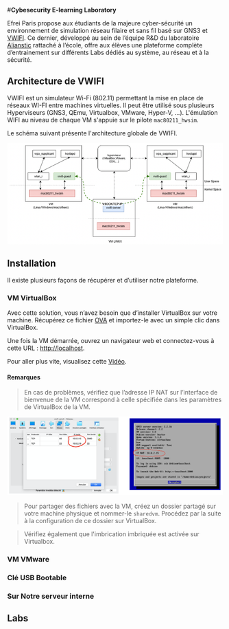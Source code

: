 #**Cybesecurity E-learning Laboratory**

Efrei Paris propose aux étudiants de la majeure cyber-sécurité un environnement de simulation réseau filaire et sans fil basé sur GNS3 et [VWIFI](https://github.com/Raizo62/vwifi). Ce dernier, développé au sein de l’équipe R&D du laboratoire [Alianstic](https://www.efrei.fr/innovation-recherche/le-laboratoire-de-recherche-allianstic/) rattaché à l’école, offre aux élèves une plateforme complète d’entrainement sur différents Labs dédiés au système, au réseau et à la sécurité.

## Architecture de VWIFI


VWIFI est un simulateur  Wi-Fi (802.11) permettant la mise en place de réseaux WI-FI entre machines virtuelles. Il peut être utilisé sous plusieurs Hyperviseurs  (GNS3, QEmu, Virtualbox, VMware, Hyper-V, ...). L'émulation WIFI au niveau de chaque VM s'appuie sur le pilote  `mac80211_hwsim`. 

Le schéma suivant présente l'architecture globale de VWIFI.

<img src="images/vwifiarchitecture.png" alt="50%" style="zoom:70%;" />

## Installation

Il existe plusieurs façons de récupérer et d’utiliser notre plateforme. 

### VM VirtualBox

Avec cette solution, vous n’avez besoin que d’installer VirtualBox sur votre machine. Récupérez ce fichier [OVA](https://efrei365net-my.sharepoint.com/:u:/g/personal/boussad_aitsalem_efrei_net/EQhWl8fPisZHuKiw_rf5bOgBWBdkAWtwzrMutZJKq2rB8A?e=oeAQPi) et importez-le avec un simple clic dans VirtualBox.

Une fois la VM démarrée, ouvrez un navigateur web et connectez-vous à cette URL : [http://localhost](http://localhost).

Pour aller plus vite, visualisez cette [Vidéo](https://efrei365net-my.sharepoint.com/:v:/g/personal/boussad_aitsalem_efrei_net/EZFIeZV2hSJPh5I7sAG4PBsBZGYqoZZQdda4-CC1Uweh6A?e=jUjKVk).

#### Remarques

> En cas de problèmes, vérifiez que l’adresse IP NAT sur l’interface de bienvenue de la VM correspond à celle spécifiée dans les paramètres de VirtualBox de la VM.

<img src="images/vwifi1.png" alt="50%" style="zoom:50%;" />

> Pour partager des fichiers avec la VM, créez un dossier partagé sur votre machine physique et nommer-le `sharedvm`. Procédez par la suite à la configuration de ce dossier sur VirtualBox.

> Vérifiez également que l'imbrication imbriquée est activée sur Virtualbox.

### VM VMware

### Clé USB Bootable 


### Sur Notre serveur interne

## Labs
